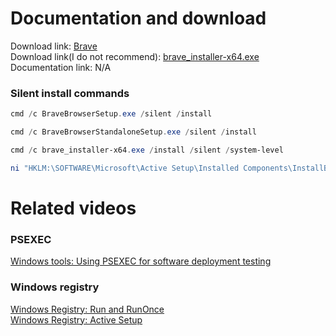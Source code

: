 # Documentation and download
Download link: [Brave](https://github.com/brave/brave-browser) <br />
Download link(I do not recommend): [brave_installer-x64.exe](https://brave-browser-downloads.s3.brave.com/latest/brave_installer-x64.exe) <br />
Documentation link:  N/A

### Silent install commands
```powershell
cmd /c BraveBrowserSetup.exe /silent /install
```
```powershell
cmd /c BraveBrowserStandaloneSetup.exe /silent /install
```
```powershell
cmd /c brave_installer-x64.exe /install /silent /system-level
```

```powershell
ni "HKLM:\SOFTWARE\Microsoft\Active Setup\Installed Components\InstallBrave" | New-ItemProperty -Name "StubPath" -Value 'REG ADD "HKCU\Software\Microsoft\Windows\CurrentVersion\RunOnce" /v InstallBrave /t REG_SZ /d "C:\BraveBrowserStandaloneSilentSetup.exe"'
```

# Related videos <br />
### PSEXEC
[Windows tools: Using PSEXEC for software deployment testing](https://youtu.be/9ywdTna_TLc) <br />
### Windows registry <br />
[Windows Registry: Run and RunOnce](https://youtu.be/zgFzCq5uEPw) <br />
[Windows Registry: Active Setup](https://youtu.be/HrVJ7wdvfmo) <br />